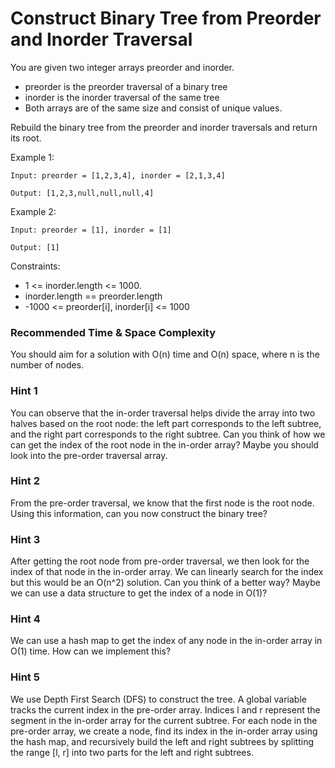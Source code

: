 # **Construct Binary Tree from Preorder and Inorder Traversal**

You are given two integer arrays preorder and inorder.

- preorder is the preorder traversal of a binary tree
- inorder is the inorder traversal of the same tree
- Both arrays are of the same size and consist of unique values.

Rebuild the binary tree from the preorder and inorder traversals and return its root.

Example 1:

```
Input: preorder = [1,2,3,4], inorder = [2,1,3,4]

Output: [1,2,3,null,null,null,4]

```

Example 2:

```
Input: preorder = [1], inorder = [1]

Output: [1]

```

Constraints:

- 1 <= inorder.length <= 1000.
- inorder.length == preorder.length
- -1000 <= preorder[i], inorder[i] <= 1000



### Recommended Time & Space Complexity

You should aim for a solution with O(n) time and O(n) space, where n is the number of nodes.


### Hint 1

You can observe that the in-order traversal helps divide the array into two halves based on the root node: the left part corresponds to the left subtree, and the right part corresponds to the right subtree. Can you think of how we can get the index of the root node in the in-order array? Maybe you should look into the pre-order traversal array.


### Hint 2

From the pre-order traversal, we know that the first node is the root node. Using this information, can you now construct the binary tree?


### Hint 3

After getting the root node from pre-order traversal, we then look for the index of that node in the in-order array. We can linearly search for the index but this would be an O(n^2) solution. Can you think of a better way? Maybe we can use a data structure to get the index of a node in O(1)?


### Hint 4

We can use a hash map to get the index of any node in the in-order array in O(1) time. How can we implement this?


### Hint 5

We use Depth First Search (DFS) to construct the tree. A global variable tracks the current index in the pre-order array. Indices l and r represent the segment in the in-order array for the current subtree. For each node in the pre-order array, we create a node, find its index in the in-order array using the hash map, and recursively build the left and right subtrees by splitting the range [l, r] into two parts for the left and right subtrees.